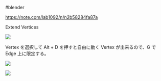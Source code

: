 #blender 


https://note.com/lab1092/n/n2b58284fa87a

Extend Vertices

![](image-kmyicta4.png)

Vertex を選択して Alt + D を押すと自由に動く Vertex が出来るので、G で Edge 上に限定する。

![](image-kmyid9ko.png)

![](image-kmyidib2.png)

